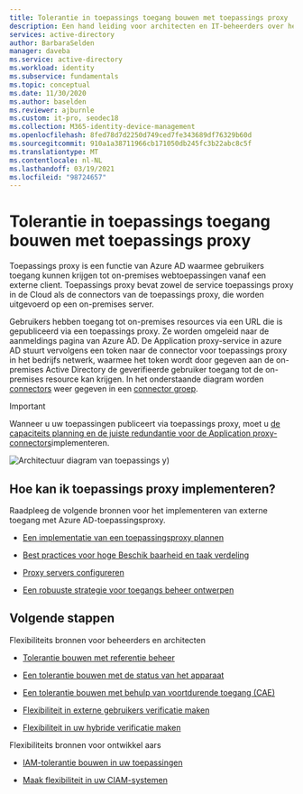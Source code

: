 ```yaml
---
title: Tolerantie in toepassings toegang bouwen met toepassings proxy
description: Een hand leiding voor architecten en IT-beheerders over het gebruik van toepassings proxy voor robuuste toegang tot on-premises toepassingen
services: active-directory
author: BarbaraSelden
manager: daveba
ms.service: active-directory
ms.workload: identity
ms.subservice: fundamentals
ms.topic: conceptual
ms.date: 11/30/2020
ms.author: baselden
ms.reviewer: ajburnle
ms.custom: it-pro, seodec18
ms.collection: M365-identity-device-management
ms.openlocfilehash: 8fed78d7d2250d749ced7fe343689df76329b60d
ms.sourcegitcommit: 910a1a38711966cb171050db245fc3b22abc8c5f
ms.translationtype: MT
ms.contentlocale: nl-NL
ms.lasthandoff: 03/19/2021
ms.locfileid: "98724657"
---
```

# <a name="build-resilience-in-application-access-with-application-proxy"></a>Tolerantie in toepassings toegang bouwen met toepassings proxy

Toepassings proxy is een functie van Azure AD waarmee gebruikers toegang kunnen krijgen tot on-premises webtoepassingen vanaf een externe client. Toepassings proxy bevat zowel de service toepassings proxy in de Cloud als de connectors van de toepassings proxy, die worden uitgevoerd op een on-premises server. 

Gebruikers hebben toegang tot on-premises resources via een URL die is gepubliceerd via een toepassings proxy. Ze worden omgeleid naar de aanmeldings pagina van Azure AD. De Application proxy-service in azure AD stuurt vervolgens een token naar de connector voor toepassings proxy in het bedrijfs netwerk, waarmee het token wordt door gegeven aan de on-premises Active Directory de geverifieerde gebruiker toegang tot de on-premises resource kan krijgen. In het onderstaande diagram worden [connectors](../manage-apps/application-proxy-connectors.md) weer gegeven in een [connector groep](../manage-apps/application-proxy-connector-groups.md).

> [!IMPORTANT]
> Wanneer u uw toepassingen publiceert via toepassings proxy, moet u [de capaciteits planning en de juiste redundantie voor de Application proxy-connectors](../manage-apps/application-proxy-connectors.md#capacity-planning)implementeren.

![Architectuur diagram van toepassings y](./media/resilience-on-prem-access/admin-resilience-app-proxy.png))

## <a name="how-do-i-implement-application-proxy"></a>Hoe kan ik toepassings proxy implementeren?

Raadpleeg de volgende bronnen voor het implementeren van externe toegang met Azure AD-toepassingsproxy.

* [Een implementatie van een toepassingsproxy plannen](../manage-apps/application-proxy-deployment-plan.md)

* [Best practices voor hoge Beschik baarheid en taak verdeling](../manage-apps/application-proxy-high-availability-load-balancing.md)

* [Proxy servers configureren](../manage-apps/application-proxy-configure-connectors-with-proxy-servers.md)

* [Een robuuste strategie voor toegangs beheer ontwerpen](../authentication/concept-resilient-controls.md)

## <a name="next-steps"></a>Volgende stappen
Flexibiliteits bronnen voor beheerders en architecten
 
* [Tolerantie bouwen met referentie beheer](resilience-in-credentials.md)

* [Een tolerantie bouwen met de status van het apparaat](resilience-with-device-states.md)

* [Een tolerantie bouwen met behulp van voortdurende toegang (CAE)](resilience-with-continuous-access-evaluation.md)

* [Flexibiliteit in externe gebruikers verificatie maken](resilience-b2b-authentication.md)

* [Flexibiliteit in uw hybride verificatie maken](resilience-in-hybrid.md)

Flexibiliteits bronnen voor ontwikkel aars

* [IAM-tolerantie bouwen in uw toepassingen](resilience-app-development-overview.md)

* [Maak flexibiliteit in uw CIAM-systemen](resilience-b2c.md)